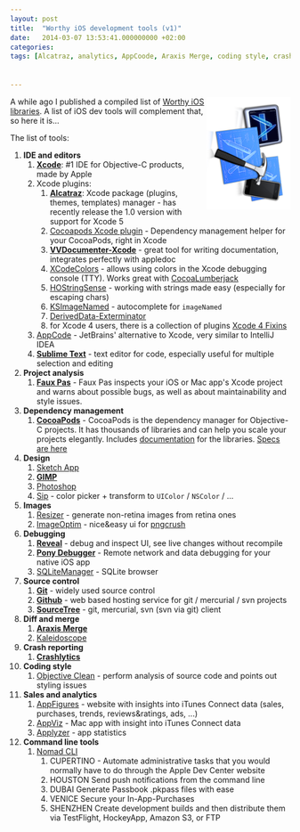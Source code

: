 ```yaml
---
layout: post
title:  "Worthy iOS development tools (v1)"
date:   2014-03-07 13:53:41.000000000 +02:00
categories: 
tags: [Alcatraz, analytics, AppCoode, Araxis Merge, coding style, crash, Crashlytics, debug, dependency, design, dev, developer, diff, GIMP, Git, Github, IDE, Kaleidoscope, merge, Nomad CLI, Objective Clean, plugins, Pony Debugger, Reveal, SourceTree, Sublime, tool, VVDocumenter]


---
```


<img style="float: right;" width="30%" src="/assets/developertools.png">

A while ago I published a compiled list of [Worthy iOS libraries](2013-11-06-ios-libraries/).
A list of iOS dev tools will complement that, so here it is\...

The list of tools:

1.  **IDE and editors**
    1.  **[Xcode](https://developer.apple.com/xcode/)**: \#1 IDE for Objective-C products, made by Apple
    2.  Xcode plugins:
        1.  **[Alcatraz](http://alcatraz.io/)**: Xcode package (plugins, themes, templates) manager - has recently release the 1.0 version with support for Xcode 5
        2.  [Cocoapods Xcode plugin](https://github.com/kattrali/cocoapods-xcode-plugin) - Dependency management helper for your CocoaPods, right in Xcode
        3.  **[VVDocumenter-Xcode](https://github.com/onevcat/VVDocumenter-Xcode)** - great tool for writing documentation, integrates perfectly with appledoc
        4.  [XCodeColors](https://github.com/robbiehanson/XcodeColors) - allows using colors in the Xcode debugging console (TTY). Works great with [CocoaLumberjack](https://github.com/CocoaLumberjack/CocoaLumberjack)
        5.  [HOStringSense](https://github.com/holtwick/HOStringSense-for-Xcode) - working with strings made easy (especially for escaping chars)
        6.  [KSImageNamed](https://github.com/ksuther/KSImageNamed-Xcode) - autocomplete for `imageNamed`
        7.  [DerivedData-Exterminator](https://github.com/kattrali/deriveddata-exterminator)
        8.  for Xcode 4 users, there is a collection of plugins [Xcode 4 Fixins](https://github.com/davekeck/Xcode-4-Fixins)
    3.  [AppCode](http://www.jetbrains.com/objc/) - JetBrains\' alternative to Xcode, very similar to IntelliJ IDEA
    4.  **[Sublime Text](http://www.sublimetext.com/)** - text editor for code, especially useful for multiple selection and editing
2.  **Project analysis**
    1.  **[Faux Pas](http://fauxpasapp.com/)** - Faux Pas inspects your iOS or Mac app's Xcode project and warns about possible bugs, as well as about maintainability and style issues.
3.  **Dependency management**
    1.  **[CocoaPods](http://cocoapods.org/)** - CocoaPods is the dependency manager for Objective-C projects. It has thousands of libraries and can help you scale your projects elegantly. Includes [documentation](http://cocoadocs.org/) for the libraries. [Specs are here](https://github.com/CocoaPods/Specs)
4.  **Design**
    1.  [Sketch App](https://www.sketchapp.com/)
    2.  **[GIMP](http://www.gimp.org/)**
    3.  [Photoshop](http://www.photoshop.com/)
    4.  [Sip](https://itunes.apple.com/us/app/sip/id507257563?mt=12) - color picker + transform to `UIColor` / `NSColor` / ...
5.  **Images**
    1.  [Resizer](https://itunes.apple.com/us/app/resizer/id411277085?mt=12) - generate non-retina images from retina ones
    2.  [ImageOptim](http://imageoptim.com/) - nice&easy ui for [pngcrush](http://pngcrush.com/)
6.  **Debugging**
    1.  **[Reveal](http://revealapp.com/)** - debug and inspect UI, see live changes without recompile
    2.  **[Pony Debugger](https://github.com/square/PonyDebugger)** - Remote network and data debugging for your native iOS app
    3.  [SQLiteManager](http://sourceforge.net/projects/sqlitebrowser/) - SQLite browser
7.  **Source control**
    1.  **[Git](http://gitscm.org/)** - widely used source control
    2.  **[Github](github.com)** - web based hosting service for git / mercurial / svn projects
    3.  **[SourceTree](http://www.sourcetreeapp.com/)** - git, mercurial, svn (svn via git) client
8.  **Diff and merge**
    1.  **[Araxis Merge](http://www.araxis.com/merge/)**
    2.  [Kaleidoscope](http://www.kaleidoscopeapp.com/)
9.  **Crash reporting**
    1.  **[Crashlytics](http://www.crashlytics.com)**
10. **Coding style**
    1.  [Objective Clean](http://objclean.com/index.php) - perform analysis of source code and points out styling issues
11. **Sales and analytics**
    1.  [AppFigures](appfigures.com) - website with insights into iTunes Connect data (sales, purchases, trends, reviews&ratings, ads, ...)
    2.  [AppViz](https://appviz.com) - Mac app with insight into iTunes Connect data
    3.  [Applyzer](applyzer.com) - app statistics
12. **Command line tools**
    1.  [Nomad CLI](http://nomad-cli.com/)
        1.  CUPERTINO - Automate administrative tasks that you would normally have to do through the Apple Dev Center website
        2.  HOUSTON Send push notifications from the command line
        3.  DUBAI Generate Passbook .pkpass files with ease
        4.  VENICE Secure your In-App-Purchases
        5.  SHENZHEN Create development builds and then distribute them via TestFlight, HockeyApp, Amazon S3, or FTP
